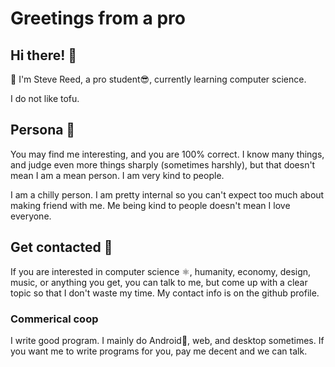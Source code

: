 # Greetings from a pro

## Hi there! 👏

🤔 I'm Steve Reed, a pro student😎, currently learning computer science.

I do not like tofu.

## Persona 👺

You may find me interesting, and you are 100% correct.
I know many things, and judge even more things sharply (sometimes harshly),
but that doesn't mean I am a mean person. I am very kind to people.

I am a chilly person. I am pretty internal so you can't expect too much about
making friend with me. Me being kind to people doesn't mean I love everyone.

## Get contacted 📩

If you are interested in computer science ⚛️, humanity, economy, design, music,
or anything you get, you can talk to me, but come up with a clear topic so that
I don't waste my time. My contact info is on the github profile.

### Commerical coop

I write good program. I mainly do Android🤖, web, and desktop sometimes.
If you want me to write programs for you, pay me decent and we can talk.

